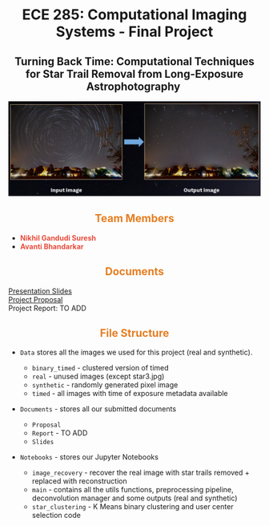 <div align="center">

# <span>ECE 285: Computational Imaging Systems - Final Project 

## Turning Back Time: Computational Techniques for Star Trail Removal ​from Long-Exposure Astrophotography ​</span>

![Example](https://github.com/GSNikhil/star-trail-removal/blob/main/Data/example.png)


</div>

## <div align="center"><span style="color: #e67e22;">Team Members</span></div>
- **<span style="color: #e74c3c;">Nikhil Gandudi Suresh</span>**
- **<span style="color: #e74c3c;">Avanti Bhandarkar</span>**

## <div align="center"><span style="color: #e67e22;">Documents</span></div>

[Presentation Slides](https://github.com/GSNikhil/star-trail-removal/blob/main/Documents/ECE285_Slides.pdf) <br>
[Project Proposal](https://github.com/GSNikhil/star-trail-removal/blob/main/Documents/ECE285_Proposal.pdf) <br>
Project Report: TO ADD 

## <div align="center"><span style="color: #e67e22;">File Structure</span></div>
* `Data` stores all the images we used for this project (real and synthetic).
  * `binary_timed` - clustered version of timed
  * `real` - unused images (except star3.jpg)
  * `synthetic` - randomly generated pixel image
  * `timed` - all images with time of exposure metadata available

* `Documents` - stores all our submitted documents
  * `Proposal` 
  * `Report` - TO ADD
  * `Slides`

* `Notebooks` - stores our Jupyter Notebooks
  * `image_recovery` - recover the real image with star trails removed + replaced with reconstruction
  * `main` - contains all the utils functions, preprocessing pipeline, deconvolution manager and some outputs (real and synthetic)
  * `star_clustering` - K Means binary clustering and user center selection code


